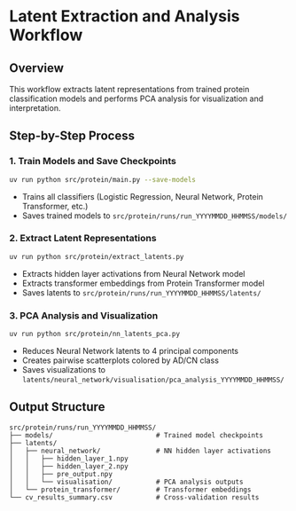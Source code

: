 # Latent Extraction and Analysis Workflow

## Overview
This workflow extracts latent representations from trained protein classification models and performs PCA analysis for visualization and interpretation.

## Step-by-Step Process

### 1. Train Models and Save Checkpoints
```bash
uv run python src/protein/main.py --save-models
```
- Trains all classifiers (Logistic Regression, Neural Network, Protein Transformer, etc.)
- Saves trained models to `src/protein/runs/run_YYYYMMDD_HHMMSS/models/`

### 2. Extract Latent Representations
```bash
uv run python src/protein/extract_latents.py
```
- Extracts hidden layer activations from Neural Network model
- Extracts transformer embeddings from Protein Transformer model
- Saves latents to `src/protein/runs/run_YYYYMMDD_HHMMSS/latents/`

### 3. PCA Analysis and Visualization
```bash
uv run python src/protein/nn_latents_pca.py
```
- Reduces Neural Network latents to 4 principal components
- Creates pairwise scatterplots colored by AD/CN class
- Saves visualizations to `latents/neural_network/visualisation/pca_analysis_YYYYMMDD_HHMMSS/`

## Output Structure
```
src/protein/runs/run_YYYYMMDD_HHMMSS/
├── models/                          # Trained model checkpoints
├── latents/
│   ├── neural_network/              # NN hidden layer activations
│   │   ├── hidden_layer_1.npy
│   │   ├── hidden_layer_2.npy
│   │   ├── pre_output.npy
│   │   └── visualisation/           # PCA analysis outputs
│   └── protein_transformer/         # Transformer embeddings
└── cv_results_summary.csv           # Cross-validation results
```
